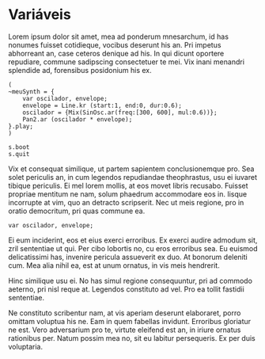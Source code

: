 # Variáveis

Lorem ipsum dolor sit amet, mea ad ponderum mnesarchum, id has nonumes fuisset cotidieque, vocibus deserunt his an. Pri impetus abhorreant an, case ceteros denique ad his. In qui dicunt oportere repudiare, commune sadipscing consectetuer te mei. Vix inani menandri splendide ad, forensibus posidonium his ex.

```
(
~meuSynth = {
	var oscilador, envelope;
	envelope = Line.kr (start:1, end:0, dur:0.6);
	oscilador = {Mix(SinOsc.ar(freq:[300, 600], mul:0.6))};
	Pan2.ar (oscilador * envelope);
}.play;
)

s.boot
s.quit 
```

Vix et consequat similique, ut partem sapientem conclusionemque pro. Sea solet periculis an, in cum legendos repudiandae theophrastus, usu ei iuvaret tibique periculis. Ei mel lorem mollis, at eos movet libris recusabo. Fuisset propriae mentitum ne nam, solum phaedrum accommodare eos in. Iisque incorrupte at vim, quo an detracto scripserit. Nec ut meis regione, pro in oratio democritum, pri quas commune ea.

```
var oscilador, envelope;
```

Ei eum inciderint, eos et eius exerci erroribus. Ex exerci audire admodum sit, zril sententiae ut qui. Per cibo lobortis no, cu eros erroribus sea. Eu euismod delicatissimi has, invenire pericula assueverit ex duo. At bonorum deleniti cum. Mea alia nihil ea, est at unum ornatus, in vis meis hendrerit.

Hinc similique usu ei. No has simul regione consequuntur, pri ad commodo aeterno, pri nisl reque at. Legendos constituto ad vel. Pro ea tollit fastidii sententiae.

Ne constituto scribentur nam, at vis aperiam deserunt elaboraret, porro omittam voluptua his ne. Eam in quem fabellas invidunt. Erroribus gloriatur ne est. Vero adversarium pro te, virtute eleifend est an, in iriure ornatus rationibus per. Natum possim mea no, sit eu labitur persequeris. Ex per duis voluptaria.